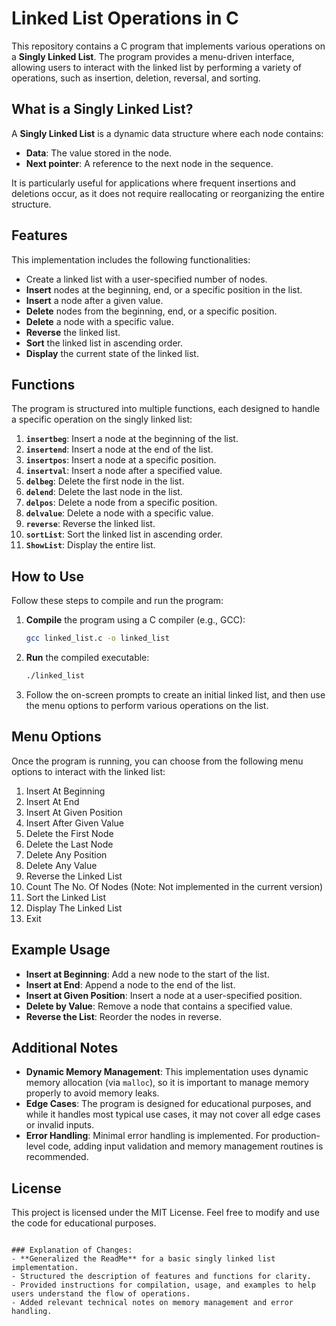 
# Linked List Operations in C

This repository contains a C program that implements various operations on a **Singly Linked List**. The program provides a menu-driven interface, allowing users to interact with the linked list by performing a variety of operations, such as insertion, deletion, reversal, and sorting.

## What is a Singly Linked List?

A **Singly Linked List** is a dynamic data structure where each node contains:
- **Data**: The value stored in the node.
- **Next pointer**: A reference to the next node in the sequence.

It is particularly useful for applications where frequent insertions and deletions occur, as it does not require reallocating or reorganizing the entire structure.

## Features

This implementation includes the following functionalities:

- Create a linked list with a user-specified number of nodes.
- **Insert** nodes at the beginning, end, or a specific position in the list.
- **Insert** a node after a given value.
- **Delete** nodes from the beginning, end, or a specific position.
- **Delete** a node with a specific value.
- **Reverse** the linked list.
- **Sort** the linked list in ascending order.
- **Display** the current state of the linked list.

## Functions

The program is structured into multiple functions, each designed to handle a specific operation on the singly linked list:

1. **`insertbeg`**: Insert a node at the beginning of the list.
2. **`insertend`**: Insert a node at the end of the list.
3. **`insertpos`**: Insert a node at a specific position.
4. **`insertval`**: Insert a node after a specified value.
5. **`delbeg`**: Delete the first node in the list.
6. **`delend`**: Delete the last node in the list.
7. **`delpos`**: Delete a node from a specific position.
8. **`delvalue`**: Delete a node with a specific value.
9. **`reverse`**: Reverse the linked list.
10. **`sortList`**: Sort the linked list in ascending order.
11. **`ShowList`**: Display the entire list.

## How to Use

Follow these steps to compile and run the program:

1. **Compile** the program using a C compiler (e.g., GCC):
   ```bash
   gcc linked_list.c -o linked_list
   ```

2. **Run** the compiled executable:
   ```bash
   ./linked_list
   ```

3. Follow the on-screen prompts to create an initial linked list, and then use the menu options to perform various operations on the list.

## Menu Options

Once the program is running, you can choose from the following menu options to interact with the linked list:

1. Insert At Beginning
2. Insert At End
3. Insert At Given Position
4. Insert After Given Value
5. Delete the First Node
6. Delete the Last Node
7. Delete Any Position
8. Delete Any Value
9. Reverse the Linked List
10. Count The No. Of Nodes (Note: Not implemented in the current version)
11. Sort the Linked List
12. Display The Linked List
13. Exit

## Example Usage

- **Insert at Beginning**: Add a new node to the start of the list.
- **Insert at End**: Append a node to the end of the list.
- **Insert at Given Position**: Insert a node at a user-specified position.
- **Delete by Value**: Remove a node that contains a specified value.
- **Reverse the List**: Reorder the nodes in reverse.

## Additional Notes

- **Dynamic Memory Management**: This implementation uses dynamic memory allocation (via `malloc`), so it is important to manage memory properly to avoid memory leaks.
- **Edge Cases**: The program is designed for educational purposes, and while it handles most typical use cases, it may not cover all edge cases or invalid inputs.
- **Error Handling**: Minimal error handling is implemented. For production-level code, adding input validation and memory management routines is recommended.

## License

This project is licensed under the MIT License. Feel free to modify and use the code for educational purposes.
```

### Explanation of Changes:
- **Generalized the ReadMe** for a basic singly linked list implementation.
- Structured the description of features and functions for clarity.
- Provided instructions for compilation, usage, and examples to help users understand the flow of operations.
- Added relevant technical notes on memory management and error handling.
